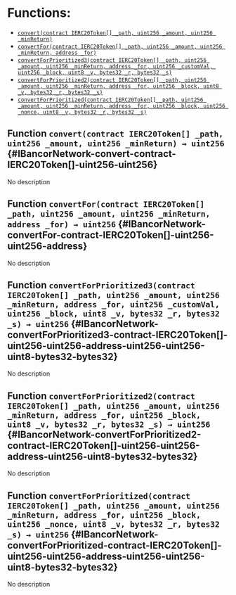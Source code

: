 

# Functions:
- [`convert(contract IERC20Token[] _path, uint256 _amount, uint256 _minReturn)`](#IBancorNetwork-convert-contract-IERC20Token[]-uint256-uint256)
- [`convertFor(contract IERC20Token[] _path, uint256 _amount, uint256 _minReturn, address _for)`](#IBancorNetwork-convertFor-contract-IERC20Token[]-uint256-uint256-address)
- [`convertForPrioritized3(contract IERC20Token[] _path, uint256 _amount, uint256 _minReturn, address _for, uint256 _customVal, uint256 _block, uint8 _v, bytes32 _r, bytes32 _s)`](#IBancorNetwork-convertForPrioritized3-contract-IERC20Token[]-uint256-uint256-address-uint256-uint256-uint8-bytes32-bytes32)
- [`convertForPrioritized2(contract IERC20Token[] _path, uint256 _amount, uint256 _minReturn, address _for, uint256 _block, uint8 _v, bytes32 _r, bytes32 _s)`](#IBancorNetwork-convertForPrioritized2-contract-IERC20Token[]-uint256-uint256-address-uint256-uint8-bytes32-bytes32)
- [`convertForPrioritized(contract IERC20Token[] _path, uint256 _amount, uint256 _minReturn, address _for, uint256 _block, uint256 _nonce, uint8 _v, bytes32 _r, bytes32 _s)`](#IBancorNetwork-convertForPrioritized-contract-IERC20Token[]-uint256-uint256-address-uint256-uint256-uint8-bytes32-bytes32)


## Function `convert(contract IERC20Token[] _path, uint256 _amount, uint256 _minReturn) → uint256` {#IBancorNetwork-convert-contract-IERC20Token[]-uint256-uint256}
No description
## Function `convertFor(contract IERC20Token[] _path, uint256 _amount, uint256 _minReturn, address _for) → uint256` {#IBancorNetwork-convertFor-contract-IERC20Token[]-uint256-uint256-address}
No description
## Function `convertForPrioritized3(contract IERC20Token[] _path, uint256 _amount, uint256 _minReturn, address _for, uint256 _customVal, uint256 _block, uint8 _v, bytes32 _r, bytes32 _s) → uint256` {#IBancorNetwork-convertForPrioritized3-contract-IERC20Token[]-uint256-uint256-address-uint256-uint256-uint8-bytes32-bytes32}
No description
## Function `convertForPrioritized2(contract IERC20Token[] _path, uint256 _amount, uint256 _minReturn, address _for, uint256 _block, uint8 _v, bytes32 _r, bytes32 _s) → uint256` {#IBancorNetwork-convertForPrioritized2-contract-IERC20Token[]-uint256-uint256-address-uint256-uint8-bytes32-bytes32}
No description
## Function `convertForPrioritized(contract IERC20Token[] _path, uint256 _amount, uint256 _minReturn, address _for, uint256 _block, uint256 _nonce, uint8 _v, bytes32 _r, bytes32 _s) → uint256` {#IBancorNetwork-convertForPrioritized-contract-IERC20Token[]-uint256-uint256-address-uint256-uint256-uint8-bytes32-bytes32}
No description

